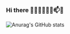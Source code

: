 ### Hi there 👋🔭🌱👯🤔💬📫😄
![Anurag's GitHub stats](https://github-readme-stats.vercel.app/api?username=limoest&show_icons=true&theme=cobalt2)

